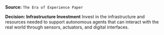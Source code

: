 **Source:** `The Era of Experience Paper`

**Decision: Infrastructure Investment**
Invest in the infrastructure and resources needed to support autonomous agents that can interact with the real world through sensors, actuators, and digital interfaces.
